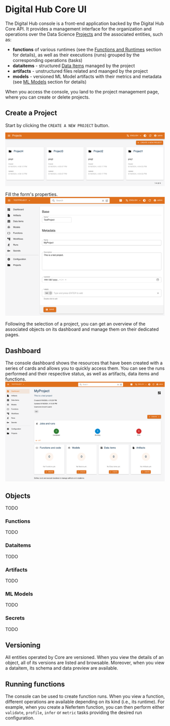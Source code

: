 # Digital Hub Core UI

The Digital Hub console is a front-end application backed by the Digital Hub Core API. It provides a management interface 
for the organization and operations over the Data Science [Projects](../tasks/projects.md) and the associated entities, such as:

- **functions** of various runtimes (see the [Functions and Runtimes](../tasks/functions.md) section for details), as well as their executions (runs) grouped by the corresponding operations (tasks)
- **dataitems** - structured [Data Items](../tasks/data.md) managed by the project
- **artifacts** - unstructured files related and maanged by the project
- **models** - versioned ML Model artifacts with their metrics and metadata (see [ML Models](../tasks/models.md) section for details)

When you access the console, you land to the project management page, where you can create or delete projects.

## Create a Project

Start by clicking the `CREATE A NEW PROJECT` button.

![Project list](../images/console/project-list.png)

Fill the form's properties.
![Coder buttons](../images/console/project-form.png)

Following the selection of a project, you can get an overview of the associated objects on its dashboard and manage them on their dedicated pages.

## Dashboard

The console dashboard shows the resources that have been created with a series of cards and allows you to quickly access them. You can see the runs performed and their respective status, as well as artifacts, data items and functions.
![Coder buttons](../images/console/dashboard-prj.png)

## Objects
TODO
### Functions
TODO
### Dataitems 
TODO
### Artifacts 
TODO
### ML Models
TODO
### Secrets
TODO

## Versioning

All entities operated by Core are versioned. When you view the details of an object, all of its versions are listed and browsable. Moreover, when you view a dataitem, its schema and data preview are available.

## Running functions

The console can be used to create function runs. When you view a function, different operations are available depending on its kind (i.e., its runtime). For example, when you create a Nefertem function, you can then perform either `validate`, `profile`, `infer` or `metric` tasks providing the desired run configuration.
